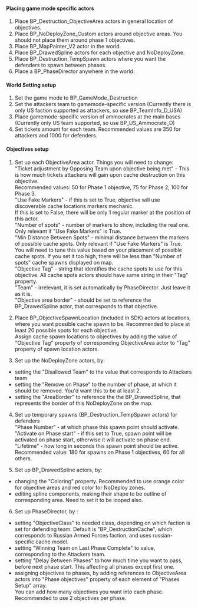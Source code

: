 #### Placing game mode specific actors

1. Place BP_Destruction_ObjectiveArea actors in general location of objectives. 
2. Place BP_NoDeployZone_Custom actors around objective areas. You should not place them around phase 1 objectives.
3. Place BP_MapPainter_V2 actor in the world. 
4. Place BP_DrawedSpline actors for each objective and NoDeployZone. 
5. Place BP_Destruction_TempSpawn actors where you want the defenders to spawn between phases.
6. Place a BP_PhaseDirector anywhere in the world.

#### World Setting setup
1. Set the game mode to BP_GameMode_Destruction 
2. Set the attackers team to gamemode-specific version (Currently there is only US faction supported as attackers, so use BP_TeamInfo_D_USA) 
3. Place gamemode-specific version of ammocrates at the main bases (Currently only US team supported, so use BP_US_Ammocrate_D) 
4. Set tickets amount for each team. Recommended values are 350 for attackers and 1000 for defenders. 

#### Objectives setup 
1. Set up each ObjectiveArea actor. Things you will need to change:  
"Ticket adjustment by Opposing Team upon objective being met" - This is how much tickets attackers will gain upon cache destruction on this objective.  
Recommended values: 50 for Phase 1 objective, 75 for Phase 2, 100 for Phase 3.  
"Use Fake Markers" - if this is set to True, objective will use discoverable cache locations markers mechanic.  
If this is set to False, there will be only 1 regular marker at the position of this actor.  
"Number of spots" - number of markers to show, including the real one. Only relevant if "Use Fake Markers" is True.  
"Min Distance Between Spots" - minimal distance between the markers of possible cache spots. Only relevant if "Use Fake Markers" is True.  
You will need to tune this value based on your placement of possible cache spots. If you set it too high, there will be less than "Number of spots" cache spawns displayed on map.  
"Objective Tag" - string that identifies the cache spots to use for this objective. All cache spots actors should have same string in their "Tag" property.  
"Team" - irrelevant, it is set automatically by PhaseDirector. Just leave it as it is.  
"Objective area border" - should be set to reference the BP_DrawedSpline actor, that corresponds to that objective.  
  
2. Place BP_ObjectiveSpawnLocation (included in SDK) actors at locations, where you want possible cache spawn to be. Recommended to place at least 20 possible spots for each objective.  
Assign cache spawn locations to objectives by adding the value of "Objective Tag" property of corresponding ObjectiveArea actor to "Tag" property of spawn location actors.  
  
3. Set up the NoDeployZone actors, by:  
- setting the "Disallowed Team" to the value that corresponds to Attackers team  
- setting the "Remove on Phase" to the number of phase, at which it should be removed. You'd want this to be at least 2.  
- setting the "AreaBorder" to reference the the BP_DrawedSpline, that represents the border of this NoDeployZone on the map.  
  
4. Set up temporary spawns (BP_Destruction_TempSpawn actors) for defenders  
"Phase Number" - at which phase this spawn point should activate.  
"Activate on Phase start" - if this set to True, spawn point will be activated on phase start, otherwise it will activate on phase end.  
"Lifetime" - how long in seconds this spawn point should be active. Recommended value: 180 for spawns on Phase 1 objectives, 60 for all others.  
  
5. Set up BP_DrawedSpline actors, by:  
- changing the "Coloring" property. Recommended to use orange color for objective areas and red color for NoDeploy zones.  
- editing spline components, making their shape to be outline of corresponding area. Need to set it to be looped also.  
  
6. Set up PhaseDirector, by :  
- setting "ObjectiveClass" to needed class, depending on which faction is set for defending team. Default is "BP_DestructionCache", which corresponds to Russian Armed Forces faction, and uses russian-specific cache model.  
- setting "Winning Team on Last Phase Complete" to value, corresponding to the Attackers team.  
- setting "Delay Between Phases" to how much time you want to pass, before next phase start. This affecting all phases except first one. 
- assigning objectives to phases, by adding references to ObjectiveArea actors into "Phase objectives" property of each element of "Phases Setup" array.  
You can add how many objectives you want into each phase.  
Recommended to use 2 objectives per phase.  

